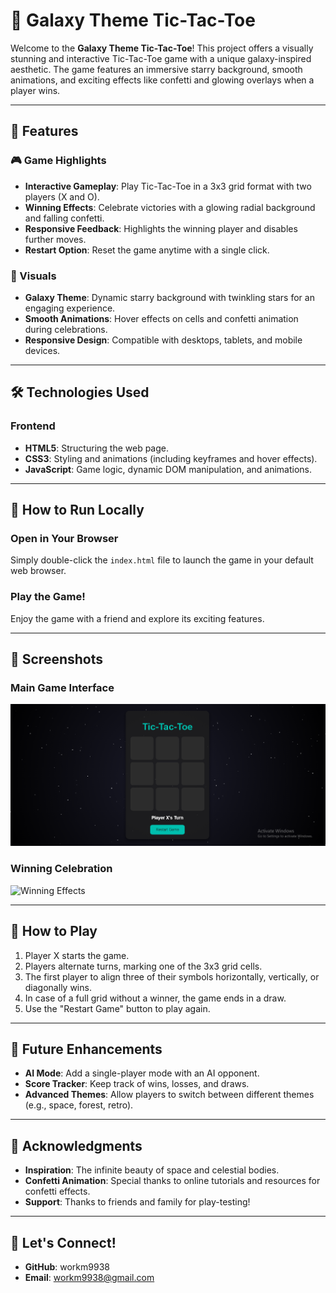 # 🌌 Galaxy Theme Tic-Tac-Toe

Welcome to the **Galaxy Theme Tic-Tac-Toe**! This project offers a visually stunning and interactive Tic-Tac-Toe game with a unique galaxy-inspired aesthetic. The game features an immersive starry background, smooth animations, and exciting effects like confetti and glowing overlays when a player wins.

---

## 🚀 Features

### 🎮 Game Highlights
- **Interactive Gameplay**: Play Tic-Tac-Toe in a 3x3 grid format with two players (X and O).
- **Winning Effects**: Celebrate victories with a glowing radial background and falling confetti.
- **Responsive Feedback**: Highlights the winning player and disables further moves.
- **Restart Option**: Reset the game anytime with a single click.

### 🌌 Visuals
- **Galaxy Theme**: Dynamic starry background with twinkling stars for an engaging experience.
- **Smooth Animations**: Hover effects on cells and confetti animation during celebrations.
- **Responsive Design**: Compatible with desktops, tablets, and mobile devices.

---

## 🛠️ Technologies Used

### Frontend
- **HTML5**: Structuring the web page.
- **CSS3**: Styling and animations (including keyframes and hover effects).
- **JavaScript**: Game logic, dynamic DOM manipulation, and animations.

---

## 🤧 How to Run Locally

### Open in Your Browser
Simply double-click the `index.html` file to launch the game in your default web browser.

### Play the Game!
Enjoy the game with a friend and explore its exciting features.

---

## 🎨 Screenshots

### Main Game Interface
![Game Interface](https://github.com/workm9938/Tic-Tac-toe-Game/blob/main/tictactoe.PNG?raw=true)

### Winning Celebration
![Winning Effects]()

---

## 🤠 How to Play

1. Player X starts the game.
2. Players alternate turns, marking one of the 3x3 grid cells.
3. The first player to align three of their symbols horizontally, vertically, or diagonally wins.
4. In case of a full grid without a winner, the game ends in a draw.
5. Use the "Restart Game" button to play again.

---

## 🎯 Future Enhancements
- **AI Mode**: Add a single-player mode with an AI opponent.
- **Score Tracker**: Keep track of wins, losses, and draws.
- **Advanced Themes**: Allow players to switch between different themes (e.g., space, forest, retro).

---


## 🌟 Acknowledgments
- **Inspiration**: The infinite beauty of space and celestial bodies.
- **Confetti Animation**: Special thanks to online tutorials and resources for confetti effects.
- **Support**: Thanks to friends and family for play-testing!

---

## 🙌 Let's Connect!
- **GitHub**: workm9938
- **Email**: workm9938@gmail.com

